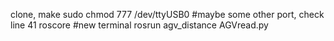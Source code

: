 clone, make
sudo chmod 777 /dev/ttyUSB0 #maybe some other port, check line 41
roscore #new terminal
rosrun agv_distance AGVread.py
